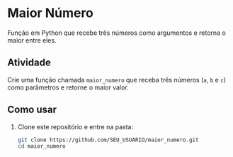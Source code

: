 # Maior Número

Função em Python que recebe três números como argumentos e retorna o maior entre eles.

## Atividade

Crie uma função chamada `maior_numero` que receba três números (`a`, `b` e `c`) como parâmetros e retorne o maior valor.

## Como usar

1. Clone este repositório e entre na pasta:
   ```bash
   git clone https://github.com/SEU_USUARIO/maior_numero.git
   cd maior_numero
